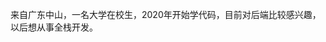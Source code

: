来自广东中山，一名大学在校生，2020年开始学代码，目前对后端比较感兴趣，以后想从事全栈开发。

<!---
JiaYang66/JiaYang66 is a ✨ special ✨ repository because its `README.md` (this file) appears on your GitHub profile.
You can click the Preview link to take a look at your changes.
--->

